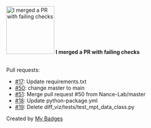 <img src="https://my-badges.github.io/my-badges/this-is-fine.png" alt="I merged a PR with failing checks" title="I merged a PR with failing checks" width="128">
<strong>I merged a PR with failing checks</strong>
<br><br>

Pull requests:

- <a href="https://github.com/Nance-Lab/diff_visualizer/pull/17">#17</a>: Update requirements.txt
- <a href="https://github.com/Nance-Lab/diff_classifier/pull/50">#50</a>: change master to main
- <a href="https://github.com/Nance-Lab/diff_classifier/pull/51">#51</a>: Merge pull request #50 from Nance-Lab/master
- <a href="https://github.com/Nance-Lab/diff_visualizer/pull/18">#18</a>: Update python-package.yml
- <a href="https://github.com/Nance-Lab/diff_visualizer/pull/19">#19</a>: Delete diff_viz/tests/test_mpt_data_class.py


Created by <a href="https://github.com/my-badges/my-badges">My Badges</a>